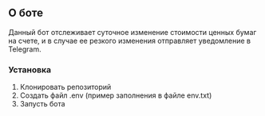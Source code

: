 ## О боте
Данный бот отслеживает суточное изменение стоимости ценных бумаг на счете, 
и в случае ее резкого изменения отправляет уведомление в Telegram.

### Установка
1. Клонировать репозиторий
2. Создать файл .env (пример заполнения в файле env.txt)
3. Запусть бота
